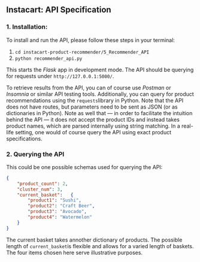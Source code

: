 ## Instacart: API Specification
### 1. Installation:
To install and run the API, please follow these steps in your terminal:  
1. `cd instacart-product-recommender/5_Recommender_API`  
2. `python recommender_api.py`

This starts the *Flask* app in development mode. The API should be querying for requests under `http://127.0.0.1:5000/`.  

To retrieve results from the API, you can of course use *Postman* or *Insomnia* or similar API testing tools. Additionally, you can query for product recommendations using the `requests`library in Python. Note that the API does not have routes, but parameters need to be sent as JSON (or as dictionaries in Python). Note as well that — in order to facilitate the intuition behind the API — it does not accept the product IDs and instead takes product names, which are parsed internally using string matching. In a real-life setting, one would of course query the API using exact product specifications.  

### 2. Querying the API

This could be one possible schemas used for querying the API:

```json
{
	"product_count": 2,  
	"cluster_num": 3,  
	"current_basket":   {
		"product1": "Sushi",
		"product2": "Craft Beer",
		"product3": "Avocado",
		"product4": "Watermelon"
	}
}
```

The current basket takes annother dictionary of products. The possible length of `current_basket`is flexible and allows for a varied length of baskets. The four items chosen here serve illustrative purposes. 

